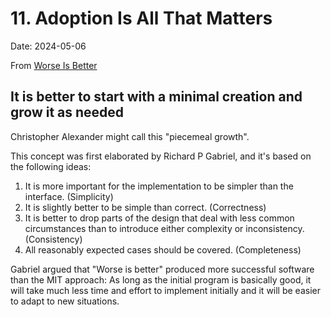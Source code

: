 # 11. Adoption Is All That Matters

Date: 2024-05-06

From [Worse Is Better](https://dreamsongs.com/WorseIsBetter.html)


## It is better to start with a minimal creation and grow it as needed

Christopher Alexander might call this "piecemeal growth".

This concept was first elaborated by Richard P Gabriel, and it's based on the following ideas:

1. It is more important for the implementation to be simpler than the interface. (Simplicity)
2. It is slightly better to be simple than correct. (Correctness)
3. It is better to drop parts of the design that deal with less common circumstances than to introduce either complexity or inconsistency. (Consistency)
4. All reasonably expected cases should be covered. (Completeness)

Gabriel argued that "Worse is better" produced more successful software than the MIT approach: As long as the initial program is basically good,
it will take much less time and effort to implement initially and it will be easier to adapt to new situations.

